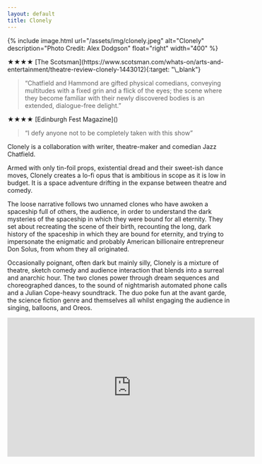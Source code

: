 ```yaml
---
layout: default
title: Clonely
---
```


{% include image.html url="/assets/img/clonely.jpeg" alt="Clonely" description="Photo Credit: Alex Dodgson" float="right" width="400" %}

<div class="text-block" markdown="1">

<div class="review" markdown="1">
<span class="stars">★★★★</span> [The Scotsman](https://www.scotsman.com/whats-on/arts-and-entertainment/theatre-review-clonely-1443012){:target: "\_blank"}

<blockquote>“Chatfield and Hammond are gifted physical comedians, conveying multitudes with a fixed grin and a flick of the eyes; the scene where they become familiar with their newly discovered bodies is an extended, dialogue-free delight.”</blockquote></div>

<div class="review" markdown="1">
<span class="stars">★★★★</span> [Edinburgh Fest Magazine]()

<blockquote>“I defy anyone not to be completely taken with this show”</blockquote>
</div>

</div>

<div class="text-block" markdown="1">Clonely is a collaboration with writer, theatre-maker and comedian Jazz Chatfield.

Armed with only tin-foil props, existential dread and their sweet-ish dance moves, Clonely creates a lo-fi opus that is ambitious in scope as it is low in budget. It is a space adventure drifting in the expanse between
theatre and comedy.

The loose narrative follows two unnamed clones who have awoken a spaceship full of others, the audience, in order to understand the dark mysteries of the spaceship in which they were bound for all eternity. They set about recreating the scene of their birth, recounting the long, dark history of the spaceship in which they are bound for eternity, and trying to impersonate the enigmatic and probably American billionaire
entrepreneur Don Solus, from whom they all originated.

Occasionally poignant, often dark but mainly silly, Clonely is a mixture of theatre, sketch comedy and audience interaction that blends into a surreal and anarchic hour. The two clones power through dream sequences and choreographed dances, to the sound of nightmarish automated phone calls and a Julian Cope-heavy soundtrack. The duo poke fun at the avant garde, the science fiction genre and themselves all whilst engaging the audience in singing, balloons, and Oreos.

</div>

<iframe width="560" height="315" src="https://www.youtube.com/embed/_n8ih28wPxM" title="YouTube video player" frameborder="0" allow="accelerometer; autoplay; clipboard-write; encrypted-media; gyroscope; picture-in-picture" allowfullscreen></iframe>
